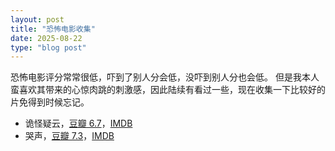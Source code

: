 ```yaml
---
layout: post
title: "恐怖电影收集"
date: 2025-08-22
type: "blog post" 
---
```


恐怖电影评分常常很低，吓到了别人分会低，没吓到别人分也会低。
但是我本人蛮喜欢其带来的心惊肉跳的刺激感，因此陆续有看过一些，现在收集一下比较好的片免得到时候忘记。
- 诡怪疑云，[豆瓣 6.7](https://movie.douban.com/subject/27188152/)，[IMDB](https://www.imdb.com/title/tt7549892)
- 哭声，[豆瓣 7.3](https://movie.douban.com/subject/25817534/)，[IMDB](https://www.imdb.com/title/tt5215952)